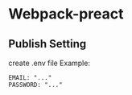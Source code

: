 # Webpack-preact

## Publish Setting
create .env file
Example:
```azure
EMAIL: "..."
PASSWORD: "..."
```
